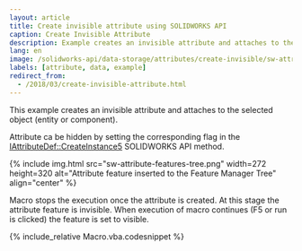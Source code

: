 ```yaml
---
layout: article
title: Create invisible attribute using SOLIDWORKS API
caption: Create Invisible Attribute
description: Example creates an invisible attribute and attaches to the selected object (entity or component)
lang: en
image: /solidworks-api/data-storage/attributes/create-invisible/sw-attribute-features-tree.png
labels: [attribute, data, example]
redirect_from:
  - /2018/03/create-invisible-attribute.html
---
```

This example creates an invisible attribute and attaches to the selected object (entity or component).

Attribute ca be hidden by setting the corresponding flag in the [IAttributeDef::CreateInstance5](http://help.solidworks.com/2018/english/api/sldworksapi/solidworks.interop.sldworks~solidworks.interop.sldworks.iattributedef~createinstance5.html) SOLIDWORKS API method.

{% include img.html src="sw-attribute-features-tree.png" width=272 height=320 alt="Attribute feature inserted to the Feature Manager Tree" align="center" %}

Macro stops the execution once the attribute is created. At this stage the attribute feature is invisible.
When execution of macro continues (F5 or run is clicked) the feature is set to visible.

{% include_relative Macro.vba.codesnippet %}
